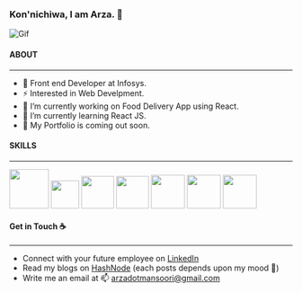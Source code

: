 ### Kon'nichiwa, I am Arza. :wave:	
![Gif](https://media0.giphy.com/media/L1R1tvI9svkIWwpVYr/giphy.gif?cid=790b761135ccb5b56a989132be2d2c7b4c90e0f6e49be569&rid=giphy.gif&ct=g)

#### ABOUT 
___
- 💬 Front end Developer at Infosys.
- ⚡ Interested in Web Develpment. 
- 🔭 I’m currently working on Food Delivery App using React.
- 🌱 I’m currently learning React JS.
- 👯 My Portfolio is coming out soon.

#### SKILLS
___
<img src="https://encrypted-tbn0.gstatic.com/images?q=tbn:ANd9GcSQBk087XE78eS17yapVCc4m-9OS1ZTo09Vp9PQ7EwKUo4YN0qBPpEiK4BJdfIh1gjeE24&usqp=CAU" width="70" /> <img src="https://upload.wikimedia.org/wikipedia/commons/thumb/d/d5/CSS3_logo_and_wordmark.svg/1452px-CSS3_logo_and_wordmark.svg.png" width="50" /> <img src="https://github.com/arzamansoori/arzamansoori/assets/85438357/3b4e1296-6ebe-4046-9e57-3f2c59cd7c95" width="58" /> <img src="https://upload.wikimedia.org/wikipedia/commons/6/6a/JavaScript-logo.png" width="58" /> <img src="https://cdn4.iconfinder.com/data/icons/logos-3/600/React.js_logo-512.png" width="60" /> <img src="https://avatars.githubusercontent.com/u/13142323?v=4" width="60"/> <img src="https://cdn.iconscout.com/icon/free/png-512/free-jest-logo-icon-download-in-svg-png-gif-file-formats--technology-social-media-company-vol-4-pack-logos-icons-3031514.png?f=webp&w=256" width="60"/>

#### Get in Touch :coffee:	
___
- Connect with your future employee on [LinkedIn](https://www.linkedin.com/in/arzamansoori/)
- Read my blogs on [HashNode](https://arzatf.hashnode.dev/) (each posts depends upon my mood :triangular_flag_on_post:) 
- Write me an email at 📫 arzadotmansoori@gmail.com




<!--
**arzamansoori/arzamansoori** is a ✨ _special_ ✨ repository because its `README.md` (this file) appears on your GitHub profile.

Here are some ideas to get you started:

- 🔭 I’m currently working on ...
- 🌱 I’m currently learning ...
- 👯 I’m looking to collaborate on ...
- 🤔 I’m looking for help with ...
- 💬 Ask me about ...
- 📫 How to reach me: ...
- 😄 Pronouns: ...
- ⚡ Fun fact: ...
-->
